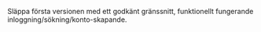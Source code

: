 Släppa första versionen med ett godkänt gränssnitt, funktionellt fungerande inloggning/sökning/konto-skapande.
